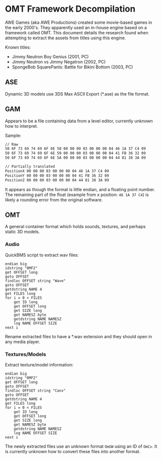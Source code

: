 # OMT Framework Decompilation

AWE Games (aka AWE Productions) created some movie-based games in the early 2000's. They apparently used an in-house engine based on a framework called OMT. This document details the research found when attempting to extract the assets from titles using this engine.

Known titles:

- Jimmy Neutron Boy Genius (2001, PC)
- Jimmy Neutron vs Jimmy Negatron (2002, PC)
- SpongeBob SquarePants: Battle for Bikini Bottom (2003, PC)

## ASE

Dynamic 3D models use 3DS Max ASCII Export (*.ase) as the file format.

## GAM

Appears to be a file containing data from a level editor, currently unknown how to interpret.

Sample:

```txt
// Raw
50 6F 73 69 74 69 6F 6E 58 00 00 00 03 00 00 00 04 46 1A 37 C4 09
50 6F 73 69 74 69 6F 6E 59 00 00 00 03 00 00 00 04 41 FB 36 32 09
50 6F 73 69 74 69 6F 6E 5A 00 00 00 03 00 00 00 04 44 81 38 3A 09

// Partially translated
PositionX 00 00 00 03 00 00 00 04 46 1A 37 C4 09
PositionY 00 00 00 03 00 00 00 04 41 FB 36 32 09
PositionZ 00 00 00 03 00 00 00 04 44 81 38 3A 09
```

It appears as though the format is little endian, and a floating point number. The remaining part of the float (example from x position: `46 1A 37 C4`) is likely a rounding error from the original software.

## OMT

A general container format which holds sounds, textures, and perhaps static 3D models.

### Audio

QuickBMS script to extract wav files:

```bms
endian big
idstring "0MF2"
get OFFSET long
goto OFFSET
findloc OFFSET string "Wave"
goto OFFSET
getdstring NAME 4
get FILES long
for i = 0 < FILES
    get ID long
    get OFFSET long
    get SIZE long
    get NAMESZ byte
    getdstring NAME NAMESZ
    log NAME OFFSET SIZE
next i
```

Rename extracted files to have a *.wav extension and they should open in any media player.

### Textures/Models

Extract texture/model information:

```bms
endian big
idstring "0MF2"
get OFFSET long
goto OFFSET
findloc OFFSET string "Canv"
goto OFFSET
getdstring NAME 4
get FILES long
for i = 0 < FILES
    get ID long
    get OFFSET long
    get SIZE long
    get NAMESZ byte
    getdstring NAME NAMESZ
    log NAME OFFSET SIZE
next i
```

The newly extracted files use an unknown format `OmGW` using an ID of `OmCv`. It is currently unknown how to convert these files into another format.
